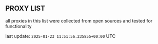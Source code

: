 ## PROXY LIST

all proxies in this list were collected from open sources and tested for functionality

last update: `2025-01-23 11:51:56.235855+00:00` UTC